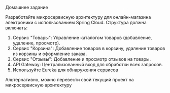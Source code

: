 Домашнее задание

Разработайте микросервисную архитектуру для онлайн-магазина электроники с использованием Spring Cloud. 
Структура должна включать:

1. Сервис "Товары": Управление каталогом товаров (добавление, удаление, просмотр).
2. Сервис "Корзина": Добавление товаров в корзину, удаление товаров из корзины и оформление заказа.
3. Сервис "Отзывы": Добавление и просмотр отзывов на товары.
4. API Gateway: Централизованный вход для обработки всех запросов.
5. Используйте Eureka для обнаружения сервисов

Альтернативно, можно перевести свой текущий проект на микросервисную архитектуру